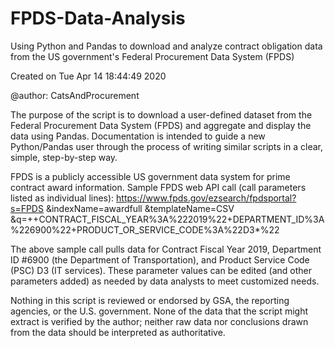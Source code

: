 # FPDS-Data-Analysis

Using Python and Pandas to download and analyze contract obligation data from the US government's Federal Procurement Data System (FPDS)

Created on Tue Apr 14 18:44:49 2020

@author: CatsAndProcurement

The purpose of the script is to download a user-defined dataset from the Federal Procurement Data System (FPDS) and aggregate and display the data using Pandas. Documentation is intended to guide a new Python/Pandas user through the process of writing similar scripts in a clear, simple, step-by-step way.

FPDS is a publicly accessible US government data system for prime contract award information.
Sample FPDS web API call (call parameters listed as individual lines):
https://www.fpds.gov/ezsearch/fpdsportal?s=FPDS
&indexName=awardfull
&templateName=CSV
&q=++CONTRACT_FISCAL_YEAR%3A%222019%22+DEPARTMENT_ID%3A%226900%22+PRODUCT_OR_SERVICE_CODE%3A%22D3*%22

The above sample call pulls data for Contract Fiscal Year 2019, Department ID #6900 (the Department of Transportation), and Product Service Code (PSC) D3 (IT services). These parameter values can be edited (and other parameters added) as needed by data analysts to meet customized needs.

Nothing in this script is reviewed or endorsed by GSA, the reporting agencies, or the U.S. government. None of the data that the script might extract is verified by the author; neither raw data nor conclusions drawn from the data should be interpreted as authoritative.
